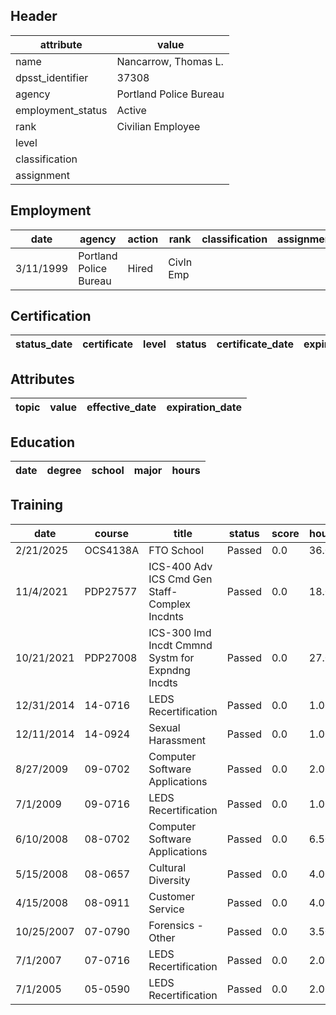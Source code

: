 ## Header
| attribute | value |
| --------- | ----- |
| name | Nancarrow, Thomas L. |
| dpsst_identifier | 37308 |
| agency | Portland Police Bureau |
| employment_status | Active |
| rank | Civilian Employee |
| level |  |
| classification |  |
| assignment |  |
## Employment
| date | agency | action | rank | classification | assignment |
| ---- | ------ | ------ | ---- | -------------- | ---------- |
| 3/11/1999 | Portland Police Bureau | Hired | Civln Emp |  |  |
## Certification
| status_date | certificate | level | status | certificate_date | expiration_date | probation_date |
| ----------- | ----------- | ----- | ------ | ---------------- | --------------- | -------------- |
## Attributes
| topic | value | effective_date | expiration_date |
| ----- | ----- | -------------- | --------------- |
## Education
| date | degree | school | major | hours |
| ---- | ------ | ------ | ----- | ----- |
## Training
| date | course | title | status | score | hours |
| ---- | ------ | ----- | ------ | ----- | ----- |
| 2/21/2025 | OCS4138A | FTO School | Passed | 0.0 | 36.00 |
| 11/4/2021 | PDP27577 | ICS-400 Adv ICS Cmd  Gen Staff-Complex Incdnts | Passed | 0.0 | 18.00 |
| 10/21/2021 | PDP27008 | ICS-300 Imd Incdt Cmmnd Systm for Expndng Incdts | Passed | 0.0 | 27.00 |
| 12/31/2014 | 14-0716 | LEDS Recertification | Passed | 0.0 | 1.00 |
| 12/11/2014 | 14-0924 | Sexual Harassment | Passed | 0.0 | 1.00 |
| 8/27/2009 | 09-0702 | Computer Software Applications | Passed | 0.0 | 2.00 |
| 7/1/2009 | 09-0716 | LEDS Recertification | Passed | 0.0 | 1.00 |
| 6/10/2008 | 08-0702 | Computer Software Applications | Passed | 0.0 | 6.50 |
| 5/15/2008 | 08-0657 | Cultural Diversity | Passed | 0.0 | 4.00 |
| 4/15/2008 | 08-0911 | Customer Service | Passed | 0.0 | 4.00 |
| 10/25/2007 | 07-0790 | Forensics - Other | Passed | 0.0 | 3.50 |
| 7/1/2007 | 07-0716 | LEDS Recertification | Passed | 0.0 | 2.00 |
| 7/1/2005 | 05-0590 | LEDS Recertification | Passed | 0.0 | 2.00 |
